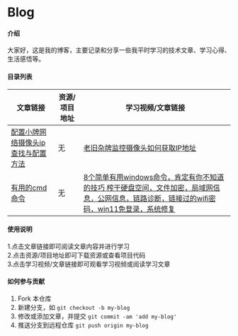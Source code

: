 # Blog

#### 介绍
大家好，这是我的博客，主要记录和分享一些我平时学习的技术文章、学习心得、生活感悟等。

#### 目录列表
|文章链接|资源/项目地址|学习视频/文章链接|
|---|---|---|
|[配置小牌网络摄像头ip查找与配置方法](doc\blog\配置小牌网络摄像头ip查找与配置方法.md)|无|[老旧杂牌监控摄像头如何获取IP地址](https://www.bilibili.com/video/BV1ym4y1M7EH?vd_source=8b748b097c1513281bb437b86772b4df)|
|[有用的cmd命令](doc\blog\几个有用的cmd命令.md)|无|[8个简单有用windows命令，肯定有你不知道的技巧 榨干硬盘空间，文件加密，局域网信息，公网信息，链路诊断，链接过的wifi密码，win11免登录，系统修复](https://www.bilibili.com/video/BV1Yy421B7zu?vd_source=8b748b097c1513281bb437b86772b4df)|
#### 使用说明

1.点击文章链接即可阅读文章内容并进行学习<br>
2.点击资源/项目地址即可下载资源或查看项目代码<br>
3.点击学习视频/文章链接即可观看学习视频或阅读学习文章<br>

#### 如何参与贡献

1. Fork 本仓库
2. 新建分支，如 `git checkout -b my-blog`
3. 修改或添加文章，并提交 `git commit -am 'add my-blog'`
4. 推送分支到远程仓库 `git push origin my-blog`


